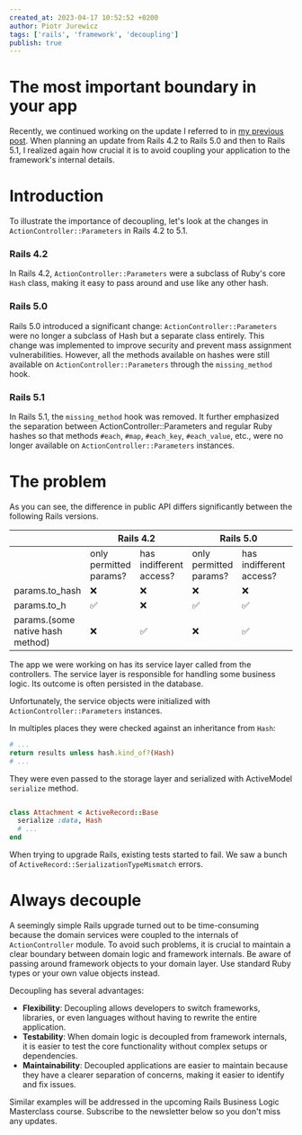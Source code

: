 ```yaml
---
created_at: 2023-04-17 10:52:52 +0200
author: Piotr Jurewicz
tags: ['rails', 'framework', 'decoupling']
publish: true
---
```


# The most important boundary in your app

Recently, we continued working on the update I referred to in [my previous post](https://blog.arkency.com/tracking-down-not-resolving-constants-with-parser/).
When planning an update from Rails 4.2 to Rails 5.0 and then to Rails 5.1, I realized again how crucial it is to avoid coupling your application to the framework's internal details.

# Introduction

To illustrate the importance of decoupling, let's look at the changes in `ActionController::Parameters` in Rails 4.2 to 5.1.

### Rails 4.2
In Rails 4.2, `ActionController::Parameters` were a subclass of Ruby's core `Hash` class, making it easy to pass around and use like any other hash.

### Rails 5.0
Rails 5.0 introduced a significant change: `ActionController::Parameters` were no longer a subclass of Hash but a separate class entirely.
This change was implemented to improve security and prevent mass assignment vulnerabilities.
However, all the methods available on hashes were still available on `ActionController::Parameters` through the `missing_method` hook.

### Rails 5.1
In Rails 5.1, the `missing_method` hook was removed.
It further emphasized the separation between ActionController::Parameters and regular Ruby hashes so that methods `#each`, `#map`, `#each_key`, `#each_value`, etc., were no longer available on `ActionController::Parameters` instances.

# The problem

As you can see, the difference in public API differs significantly between the following Rails versions.
<table>
<thead>
<tr>
<th>
</th>
<th colspan="2">
Rails 4.2
</th>
<th colspan="2">
Rails 5.0
</th>
<th colspan="2">
Rails 5.1
</th>
</tr>
</thead>
<tbody>
<tr>
<td>
</td>
<td>
only permitted params?
</td>
<td>
has indifferent access?
</td>
<td>
only permitted params?
</td>
<td>
has indifferent access?
</td>
<td>
only permitted params?
</td>
<td>
has indifferent access?
</td>
</tr>
<tr>
<td>params.to_hash</td>
<td>❌</td>
<td>❌</td>
<td>❌</td>
<td>❌</td>
<td>✅</td>
<td>❌</td>
</tr>
<tr>
<td>params.to_h</td>
<td>✅</td>
<td>❌</td>
<td>✅</td>
<td>✅</td>
<td>✅</td>
<td>✅</td>
</tr>
<tr>
<td>params.(some native hash method)</td>
<td>❌</td>
<td>✅</td>
<td>❌</td>
<td>✅</td>
<td colspan="2"><b>Missing method error</b></td>
</tr>
</tbody>
</table>

The app we were working on has its service layer called from the controllers.
The service layer is responsible for handling some business logic. Its outcome is often persisted in the database.

Unfortunately, the service objects were initialized with `ActionController::Parameters` instances.

In multiples places they were checked against an inheritance from `Hash`:
```ruby
# ... 
return results unless hash.kind_of?(Hash)
# ...
```

They were even passed to the storage layer and serialized with ActiveModel `serialize` method.
```ruby

class Attachment < ActiveRecord::Base
  serialize :data, Hash
  # ...
end
```
When trying to upgrade Rails, existing tests started to fail. We saw a bunch of `ActiveRecord::SerializationTypeMismatch` errors.

# Always decouple
A seemingly simple Rails upgrade turned out to be time-consuming because the domain services were coupled to the internals of `ActionController` module.
To avoid such problems, it is crucial to maintain a clear boundary between domain logic and framework internals.
Be aware of passing around framework objects to your domain layer. Use standard Ruby types or your own value objects instead.

Decoupling has several advantages:
- **Flexibility**: Decoupling allows developers to switch frameworks, libraries, or even languages without having to rewrite the entire application.
- **Testability**: When domain logic is decoupled from framework internals, it is easier to test the core functionality without complex setups or dependencies.
- **Maintainability**: Decoupled applications are easier to maintain because they have a clearer separation of concerns, making it easier to identify and fix issues.

Similar examples will be addressed in the upcoming Rails Business Logic Masterclass course. Subscribe to the newsletter below so you don't miss any updates.